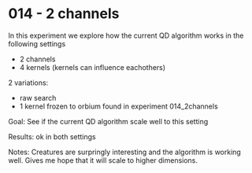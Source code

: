 # 014 - 2 channels

In this experiment we explore how the current QD algorithm works in the following settings
- 2 channels
- 4 kernels (kernels can influence eachothers)

2 variations:
- raw search
- 1 kernel frozen to orbium found in experiment 014_2channels

Goal: See if the current QD algorithm scale well to this setting

Results: ok in both settings

Notes:
Creatures are surpringly interesting and the algorithm is working well. Gives me hope that it will scale to higher dimensions.